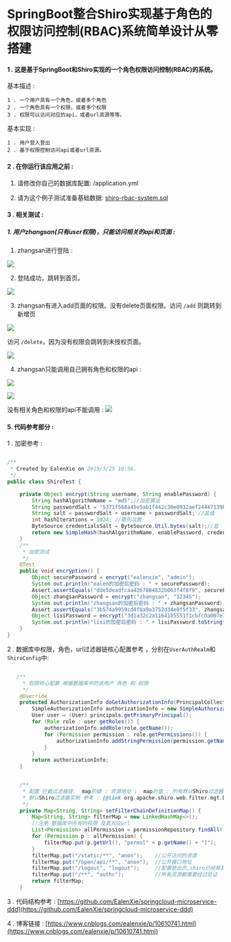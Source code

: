 SpringBoot整合Shiro实现基于角色的权限访问控制(RBAC)系统简单设计从零搭建
=================

#### 1 . 这是基于SpringBoot和Shiro实现的一个角色权限访问控制(RBAC)的系统。

基本描述 : 
    
    1 . 一个用户具有一个角色，或者多个角色
    2 . 一个角色具有一个权限，或者多个权限
    3 . 权限可以访问对应的api，或者url资源等等。

基本实现 : 

    1 . 用户登入登出
    2 . 基于权限控制访问api或者url资源。

#### 2 . 在你运行该应用之前 :

1. 请修改你自己的数据库配置: /application.yml


2. 请为这个例子测试准备基础数据: [shiro-rbac-system.sql](https://github.com/EalenXie/shiro-rbac-system/blob/master/src/main/resources/shiro-rbac-system.sql)


#### 3 . 相关测试 : 

##### 1. 用户zhangsan(只有user权限)，只能访问相关的api和页面 : 
1. zhangsan进行登陆 :

![](https://img2018.cnblogs.com/blog/994599/201903/994599-20190328091643744-402886749.png)
    
2. 登陆成功，跳转到首页。

![](https://img2018.cnblogs.com/blog/994599/201903/994599-20190328091730165-1852880897.png)

3. zhangsan有进入add页面的权限。没有delete页面权限。访问 ``/add`` 则跳转到 新增页

![](https://img2018.cnblogs.com/blog/994599/201903/994599-20190328091843204-795382299.png)

访问 ``/delete``，因为没有权限会跳转到未授权页面。

![](https://img2018.cnblogs.com/blog/994599/201903/994599-20190328091934370-753707810.png)

4. zhangsan只能调用自己拥有角色和权限的api :

![](https://img2018.cnblogs.com/blog/994599/201903/994599-20190328094536849-2112103972.png)

![](https://img2018.cnblogs.com/blog/994599/201903/994599-20190328094635000-655674662.png)

没有相关角色和权限的api不能调用 : 
![](https://img2018.cnblogs.com/blog/994599/201903/994599-20190328095220095-1501717577.png)

#### 5. 代码参考部分 : 

1 . 加密参考 : 
```java

/**
 * Created by EalenXie on 2019/3/25 18:56.
 */
public class ShiroTest {

    private Object encrypt(String username, String enablePassword) {
        String hashAlgorithmName = "md5";//加密算法
        String passwordSalt = "5371f568a45e5ab1f442c38e0932aef24447139b";//密钥
        String salt = passwordSalt + username + passwordSalt; //盐值
        int hashIterations = 1024; //散列次数
        ByteSource credentialsSalt = ByteSource.Util.bytes(salt);//盐
        return new SimpleHash(hashAlgorithmName, enablePassword, credentialsSalt, hashIterations);
    }
    /**
     * 加密测试
     */
    @Test
    public void encryption() {
        Object securePassword = encrypt("ealenxie", "admin");
        System.out.println("ealen的加密后密码 : " + securePassword);
        Assert.assertEquals("dde5deadfcaa4267804832b063f4f8f9", securePassword.toString());
        Object zhangsanPassword = encrypt("zhangsan", "12345");
        System.out.println("zhangsan的加密后密码 : " + zhangsanPassword);
        Assert.assertEquals("3b574a9959cd4f8a9a3752d34e0f5f33", zhangsanPassword.toString());
        Object lisiPassword = encrypt("3d1a32c2a11641b5551f1cbfc0a007e3", "12345");
        System.out.println("lisi的加密后密码 : " + lisiPassword.toString());
    }
}

```
2 . 数据库中权限，角色，url过滤器链核心配置参考 ，分别在`UserAuthRealm`和`ShiroConfig`中: 
```java

   /**
     * 权限核心配置 根据数据库中的该用户 角色 和 权限
     */
    @Override
    protected AuthorizationInfo doGetAuthorizationInfo(PrincipalCollection principals) {
        SimpleAuthorizationInfo authorizationInfo = new SimpleAuthorizationInfo();
        User user = (User) principals.getPrimaryPrincipal();
        for (Role role : user.getRoles()) {                                 //获取 角色
            authorizationInfo.addRole(role.getName());                      //添加 角色
            for (Permission permission : role.getPermissions()) {           //获取 权限
                authorizationInfo.addStringPermission(permission.getName());//添加 权限
            }
        }
        return authorizationInfo;
    }
```
```java

    /**
     * 配置 拦截过滤器链.  map的键 : 资源地址 ;  map的值 : 所有默认Shiro过滤器实例名
     * 默认Shiro过滤器实例 参考 : {@link org.apache.shiro.web.filter.mgt.DefaultFilter}
     */
    private Map<String, String> setFilterChainDefinitionMap() {
        Map<String, String> filterMap = new LinkedHashMap<>();
        //注册 数据库中所有的权限 及其对应url
        List<Permission> allPermission = permissionRepository.findAll();//数据库中查询所有权限
        for (Permission p : allPermission) {
            filterMap.put(p.getUrl(), "perms[" + p.getName() + "]");    //拦截器中注册所有的权限
        }
        filterMap.put("/static/**", "anon");    //公开访问的资源
        filterMap.put("/open/api/**", "anon");  //公开接口地址
        filterMap.put("/logout", "logout");     //配置登出页,shiro已经帮我们实现了跳转
        filterMap.put("/**", "authc");          //所有资源都需要经过验证
        return filterMap;
    }
```

3 . 代码结构参考 : [https://github.com/EalenXie/springcloud-microservice-ddd](https://github.com/EalenXie/springcloud-microservice-ddd)

4 . 博客链接 : [https://www.cnblogs.com/ealenxie/p/10610741.html](https://www.cnblogs.com/ealenxie/p/10610741.html)
